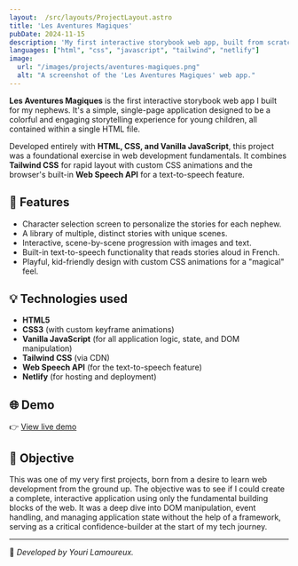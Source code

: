 ```yaml
---
layout:  /src/layouts/ProjectLayout.astro
title: 'Les Aventures Magiques'
pubDate: 2024-11-15
description: 'My first interactive storybook web app, built from scratch for my nephews using HTML, CSS, and Vanilla JavaScript.'
languages: ["html", "css", "javascript", "tailwind", "netlify"]
image:
  url: "/images/projects/aventures-magiques.png"
  alt: "A screenshot of the 'Les Aventures Magiques' web app."
--- 
```


**Les Aventures Magiques** is the first interactive storybook web app I built for my nephews. It's a simple, single-page application designed to be a colorful and engaging storytelling experience for young children, all contained within a single HTML file.

Developed entirely with **HTML, CSS, and Vanilla JavaScript**, this project was a foundational exercise in web development fundamentals. It combines **Tailwind CSS** for rapid layout with custom CSS animations and the browser's built-in **Web Speech API** for a text-to-speech feature.

## 🧩 Features

- Character selection screen to personalize the stories for each nephew.
- A library of multiple, distinct stories with unique scenes.
- Interactive, scene-by-scene progression with images and text.
- Built-in text-to-speech functionality that reads stories aloud in French.
- Playful, kid-friendly design with custom CSS animations for a "magical" feel.

## 💡 Technologies used

- **HTML5**
- **CSS3** (with custom keyframe animations)
- **Vanilla JavaScript** (for all application logic, state, and DOM manipulation)
- **Tailwind CSS** (via CDN)
- **Web Speech API** (for the text-to-speech feature)
- **Netlify** (for hosting and deployment)


## 🌐 Demo

👉 [View live demo](https://histoiresdenfants.netlify.app/) 

## 🎯 Objective

This was one of my very first projects, born from a desire to learn web development from the ground up. The objective was to see if I could create a complete, interactive application using only the fundamental building blocks of the web. It was a deep dive into DOM manipulation, event handling, and managing application state without the help of a framework, serving as a critical confidence-builder at the start of my tech journey.

---
🚀 *Developed by Youri Lamoureux.*